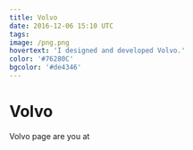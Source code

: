 ```yaml
---
title: Volvo
date: 2016-12-06 15:10 UTC
tags:
image: /png.png
hovertext: 'I designed and developed Volvo.'
color: '#76280C'
bgcolor: '#de4346'
---
```


# Volvo

Volvo page are you at
